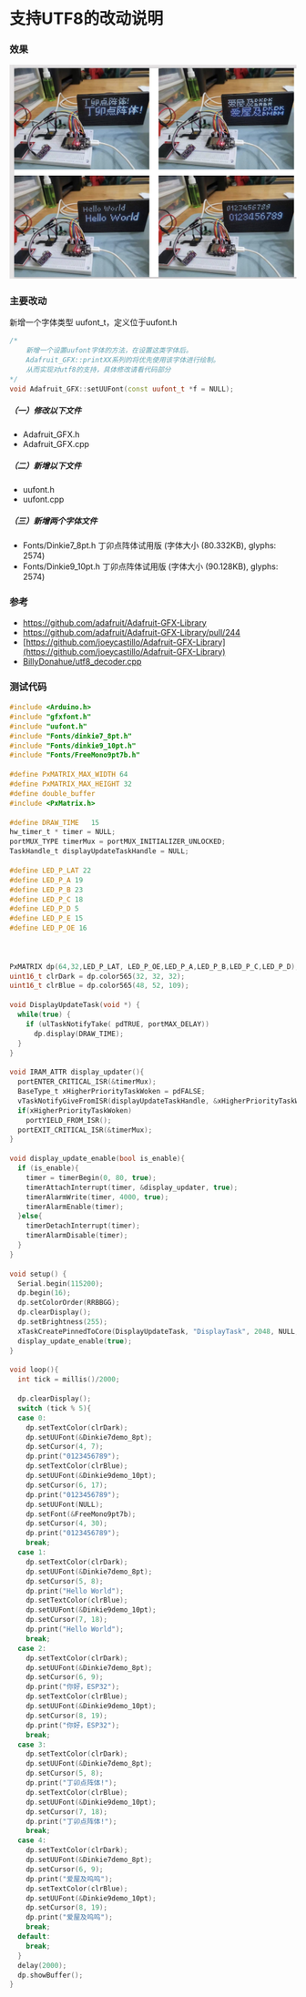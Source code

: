 # 支持UTF8的改动说明



### 效果

![README_zh.jpg](README_zh.jpg)



### 主要改动

新增一个字体类型 uufont_t，定义位于uufont.h

```cpp
/* 
	新增一个设置uufont字体的方法，在设置这类字体后。
	Adafruit_GFX::printXX系列的将优先使用该字体进行绘制。
	从而实现对utf8的支持，具体修改请看代码部分
*/
void Adafruit_GFX::setUUFont(const uufont_t *f = NULL);
```
##### （一）修改以下文件
- Adafruit_GFX.h
- Adafruit_GFX.cpp

##### （二）新增以下文件
- uufont.h
- uufont.cpp

##### （三）新增两个字体文件
- Fonts/Dinkie7_8pt.h  丁卯点阵体试用版 (字体大小 (80.332KB),  glyphs: 2574)
- Fonts/Dinkie9_10pt.h 丁卯点阵体试用版 (字体大小 (90.128KB),  glyphs: 2574)

### 参考

- https://github.com/adafruit/Adafruit-GFX-Library
- https://github.com/adafruit/Adafruit-GFX-Library/pull/244
- [https://github.com/joeycastillo/Adafruit-GFX-Library](https://github.com/joeycastillo/Adafruit-GFX-Library)
- [BillyDonahue/utf8_decoder.cpp](https://gist.github.com/BillyDonahue/232420eb6eeeee4130c7803c4d59f1bd)



### 测试代码

```c
#include <Arduino.h>
#include "gfxfont.h"
#include "uufont.h"
#include "Fonts/dinkie7_8pt.h"
#include "Fonts/dinkie9_10pt.h"
#include "Fonts/FreeMono9pt7b.h"

#define PxMATRIX_MAX_WIDTH 64
#define PxMATRIX_MAX_HEIGHT 32
#define double_buffer
#include <PxMatrix.h>

#define DRAW_TIME   15
hw_timer_t * timer = NULL;
portMUX_TYPE timerMux = portMUX_INITIALIZER_UNLOCKED;
TaskHandle_t displayUpdateTaskHandle = NULL;

#define LED_P_LAT 22
#define LED_P_A 19
#define LED_P_B 23
#define LED_P_C 18
#define LED_P_D 5
#define LED_P_E 15
#define LED_P_OE 16



PxMATRIX dp(64,32,LED_P_LAT, LED_P_OE,LED_P_A,LED_P_B,LED_P_C,LED_P_D);
uint16_t clrDark = dp.color565(32, 32, 32);
uint16_t clrBlue = dp.color565(48, 52, 109);

void DisplayUpdateTask(void *) {
  while(true) {
    if (ulTaskNotifyTake( pdTRUE, portMAX_DELAY))
      dp.display(DRAW_TIME);
  }
}

void IRAM_ATTR display_updater(){
  portENTER_CRITICAL_ISR(&timerMux);
  BaseType_t xHigherPriorityTaskWoken = pdFALSE;
  vTaskNotifyGiveFromISR(displayUpdateTaskHandle, &xHigherPriorityTaskWoken);
  if(xHigherPriorityTaskWoken)
    portYIELD_FROM_ISR();
  portEXIT_CRITICAL_ISR(&timerMux);
}

void display_update_enable(bool is_enable){
  if (is_enable){
    timer = timerBegin(0, 80, true);
    timerAttachInterrupt(timer, &display_updater, true);
    timerAlarmWrite(timer, 4000, true);
    timerAlarmEnable(timer);
  }else{
    timerDetachInterrupt(timer);
    timerAlarmDisable(timer);
  }
}

void setup() {
  Serial.begin(115200);
  dp.begin(16);
  dp.setColorOrder(RRBBGG);
  dp.clearDisplay();
  dp.setBrightness(255);
  xTaskCreatePinnedToCore(DisplayUpdateTask, "DisplayTask", 2048, NULL, 3, &displayUpdateTaskHandle, 1);
  display_update_enable(true);
}

void loop(){
  int tick = millis()/2000;

  dp.clearDisplay();
  switch (tick % 5){
  case 0:
    dp.setTextColor(clrDark);
    dp.setUUFont(&Dinkie7demo_8pt);
    dp.setCursor(4, 7);
    dp.print("0123456789");
    dp.setTextColor(clrBlue);
    dp.setUUFont(&Dinkie9demo_10pt);
    dp.setCursor(6, 17);
    dp.print("0123456789");
    dp.setUUFont(NULL);
    dp.setFont(&FreeMono9pt7b);
    dp.setCursor(4, 30);
    dp.print("0123456789");
    break;  
  case 1:
    dp.setTextColor(clrDark);
    dp.setUUFont(&Dinkie7demo_8pt);
    dp.setCursor(5, 8);
    dp.print("Hello World");
    dp.setTextColor(clrBlue);
    dp.setUUFont(&Dinkie9demo_10pt);
    dp.setCursor(7, 18);
    dp.print("Hello World");
    break;  
  case 2:
    dp.setTextColor(clrDark);
    dp.setUUFont(&Dinkie7demo_8pt);
    dp.setCursor(6, 9);
    dp.print("你好，ESP32");
    dp.setTextColor(clrBlue);
    dp.setUUFont(&Dinkie9demo_10pt);
    dp.setCursor(8, 19);
    dp.print("你好，ESP32");
    break;  
  case 3:
    dp.setTextColor(clrDark);
    dp.setUUFont(&Dinkie7demo_8pt);
    dp.setCursor(5, 8);
    dp.print("丁卯点阵体!");
    dp.setTextColor(clrBlue);
    dp.setUUFont(&Dinkie9demo_10pt);
    dp.setCursor(7, 18);
    dp.print("丁卯点阵体!");
    break;  
  case 4:
    dp.setTextColor(clrDark);
    dp.setUUFont(&Dinkie7demo_8pt);
    dp.setCursor(6, 9);
    dp.print("爱屋及呜呜");
    dp.setTextColor(clrBlue);
    dp.setUUFont(&Dinkie9demo_10pt);
    dp.setCursor(8, 19);
    dp.print("爱屋及呜呜");
    break;  
  default:
    break;
  }
  delay(2000);
  dp.showBuffer();
}
```

